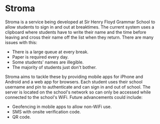 Stroma
======
Stroma is a service being developed at Sir Henry Floyd Grammar School to allow students to sign in and out at breaktimes. The current system uses a clipboard where students have to write their name and the time before leaving and cross their name off the list when they return. There are many issues with this:
* There is a large queue at every break.
* Paper is required every day.
* Some students' names are illegible.
* The majority of students just don't bother.

Stroma aims to tackle these by providing mobile apps for iPhone and Android and a web app for browsers. Each student uses their school username and pin to authenticate and can sign in and out of school. The server is located on the school's network so can only be accessed while connected to the school's WiFi.
Future advancements could include:
* Geofencing in mobile apps to allow non-WiFi use.
* SMS with onsite verification code.
* QR code.

